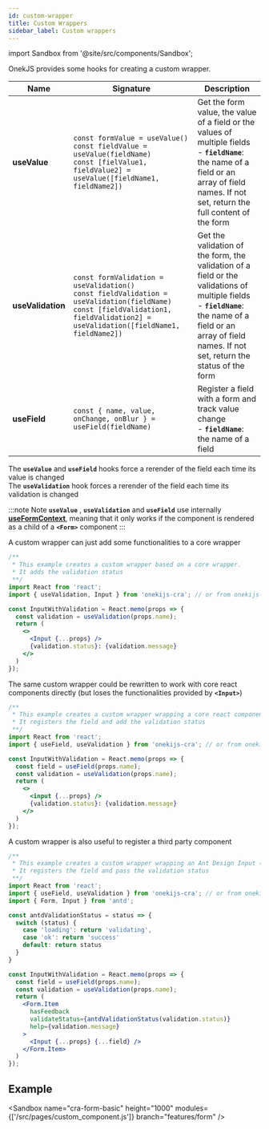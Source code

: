 ```yaml
---
id: custom-wrapper
title: Custom Wrappers
sidebar_label: Custom wrappers
---
```


import Sandbox from '@site/src/components/Sandbox';

OnekJS provides some hooks for creating a custom wrapper.

| Name              | Signature                                                                                                                                                                               | Description                                                                                                                                                                                                   |
| ----------------- | --------------------------------------------------------------------------------------------------------------------------------------------------------------------------------------- | ------------------------------------------------------------------------------------------------------------------------------------------------------------------------------------------------------------- |
| **useValue**      | `const formValue = useValue()`<br />`const fieldValue = useValue(fieldName)`<br />`const [fielValue1, fieldValue2] = useValue([fieldName1, fieldName2])`                                | Get the form value, the value of a field or the values of multiple fields<br /> - **`fieldName`**: the name of a field or an array of field names. If not set, return the full content of the form         |
| **useValidation** | `const formValidation = useValidation()`<br />`const fieldValidation = useValidation(fieldName)`<br />`const [fieldValidation1, fieldValidation2] = useValidation([fieldName1, fieldName2])` | Get the validation of the form, the validation of a field or the validations of multiple fields<br /> - **`fieldName`**: the name of a field or an array of field names. If not set, return the status of the form | 
| **useField** | `const { name, value, onChange, onBlur } = useField(fieldName)`<br /> | Register a field with a form and track value change<br /> - **`fieldName`**: the name of a field | 

The **`useValue`** and **`useField`** hooks force a rerender of the field each time its value is changed  
The **`useValidation`** hook forces a rerender of the field each time its validation is changed

:::note Note
**`useValue`** , **`useValidation`** and **`useField`** use internally **[useFormContext](./use-form-context)**, meaning that it only works if the component is rendered as a child of a **`<Form>`** component
:::

A custom wrapper can just add some functionalities to a core wrapper

```jsx
/**
 * This example creates a custom wrapper based on a core wrapper.
 * It adds the validation status
 **/
import React from 'react';
import { useValidation, Input } from 'onekijs-cra'; // or from onekijs-next

const InputWithValidation = React.memo(props => {
  const validation = useValidation(props.name);
  return (
    <>
      <Input {...props} />
      {validation.status}: {validation.message}
    </>
  )
});
```

The same custom wrapper could be rewritten to work with core react components directly (but loses the functionalities provided by **`<Input>`**)

```jsx
/**
 * This example creates a custom wrapper wrapping a core react component.
 * It registers the field and add the validation status
 **/
import React from 'react';
import { useField, useValidation } from 'onekijs-cra'; // or from onekijs-next

const InputWithValidation = React.memo(props => {
  const field = useField(props.name);
  const validation = useValidation(props.name);
  return (
    <>
      <input {...props} />
      {validation.status}: {validation.message}
    </>
  )
});
```

A custom wrapper is also useful to register a third party component

```jsx
/**
 * This example creates a custom wrapper wrapping an Ant Design Input (https://ant.design/components/input/).
 * It registers the field and pass the validation status
 **/
import React from 'react';
import { useField, useValidation } from 'onekijs-cra'; // or from onekijs-next
import { Form, Input } from 'antd';

const antdValidationStatus = status => {
  switch (status) {
    case 'loading': return 'validating',
    case 'ok': return 'success'
    default: return status
  }
}

const InputWithValidation = React.memo(props => {
  const field = useField(props.name);
  const validation = useValidation(props.name);
  return (
    <Form.Item
      hasFeedback
      validateStatus={antdValidationStatus(validation.status)}
      help={validation.message}
    >
      <Input {...props} {...field} />
    </Form.Item>
  )
});
```

## Example

<Sandbox
name="cra-form-basic"
height="1000"
modules={['/src/pages/custom_component.js']}
branch="features/form"
/>
